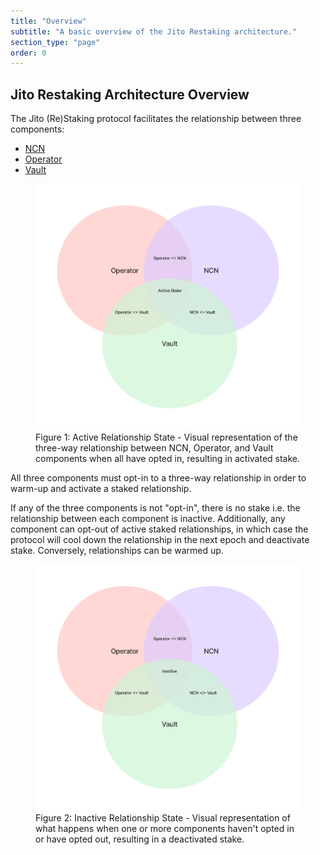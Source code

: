 ```yaml
---
title: "Overview"
subtitle: "A basic overview of the Jito Restaking architecture."
section_type: "page"
order: 0
---
```


## Jito Restaking Architecture Overview

The Jito (Re)Staking protocol facilitates the relationship between three components:

- [NCN](/restaking/basics/ncn)
- [Operator](/restaking/basics/operator)
- [Vault](/restaking/basics/vault)

<figure>
    <img src="/shared/images/restaking/active_stake.png" alt="Active"/>
    <figcaption>
        Figure 1: Active Relationship State - Visual representation of the three-way relationship between NCN, Operator, and Vault components when all have opted in, resulting in activated stake.
    </figcaption>
</figure>

All three components must opt-in to a three-way relationship in order to warm-up and activate a staked relationship.

If any of the three components is not "opt-in", there is no stake i.e. the relationship between each component is inactive. 
Additionally, any component can opt-out of active staked relationships, in which case the protocol will cool down the relationship in the next epoch and deactivate stake. 
Conversely, relationships can be warmed up.

<figure>
    <img src="/shared/images/restaking/inactive.png" alt="Inactive"/>
    <figcaption>
        Figure 2: Inactive Relationship State - Visual representation of what happens when one or more components haven't opted in or have opted out, resulting in a deactivated stake.
    </figcaption>
</figure>
